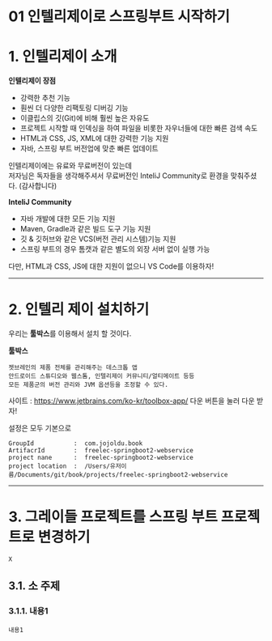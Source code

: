01 인텔리제이로 스프링부트 시작하기
=======================
# 1. 인텔리제이 소개  

**인텔리제이 장점**   
   
* 강력한 추천 기능
* 훤씬 더 다양한 리팩토링 디버깅 기능 
* 이클립스의 깃(Git)에 비해 훨씬 높은 자유도
* 프로젝트 시작할 때 인덱싱을 하여 파일을 비롯한 자우너들에 대한 빠른 검색 속도  
* HTML과 CSS, JS, XML에 대한 강력한 기능 지원 
* 자바, 스프링 부트 버전업에 맞춘 빠른 업데이트  
   
인텔리제이에는 유료와 무료버전이 있는데          
저자님은 독자들을 생각해주셔서 무료버전인 InteliJ Community로 환경을 맞춰주셨다. (감사합니다)           
        
**InteliJ Community**           
    
* 자바 개발에 대한 모든 기능 지원      
* Maven, Gradle과 같은 빌드 도구 기능 지원       
* 깃 & 깃허브와 같은 VCS(버전 관리 시스템)기능 지원       
* 스프링 부트의 경우 톰캣과 같은 별도의 외장 서버 없이 실행 가능     
   
다만, HTML과 CSS, JS에 대한 지원이 없으니 VS Code를 이용하자!    
   
***
# 2. 인텔리 제이 설치하기  
우리는 **툴박스**를 이용해서 설치 할 것이다.     
     
**툴박스**
```
젯브레인의 제품 전체를 관리해주는 데스크톱 앱
안드로이드 스튜디오와 웹스톰, 인텔리제이 커뮤니티/얼티메이트 등등  
모든 제품군의 버전 관리와 JVM 옵션등을 조정할 수 있다.   
```   
사이트 : https://www.jetbrains.com/ko-kr/toolbox-app/ 다운 버튼을 눌러 다운 받자!   
      
설정은 모두 기본으로   
```
GroupId           :  com.jojoldu.book
ArtifacrId        :  freelec-springboot2-webservice
project nane      :  freelec-springboot2-webservice
project location  :  /Users/유저이름/Documents/git/book/projects/freelec-springboot2-webservice
```

***
# 3. 그레이들 프로젝트를 스프링 부트 프로젝트로 변경하기   
```
X
```
## 3.1. 소 주제
### 3.1.1. 내용1
```
내용1
```
